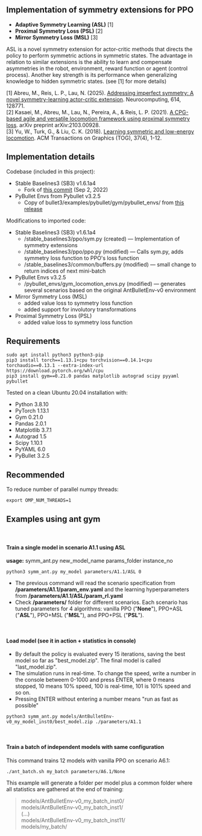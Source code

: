 ## Implementation of symmetry extensions for PPO
- **Adaptive Symmetry Learning (ASL)** [1]
- **Proximal Symmetry Loss (PSL)** [2]
- **Mirror Symmetry Loss (MSL)** [3]


ASL is a novel symmetry extension for actor-critic methods that directs the policy to perform symmetric actions in symmetric states. The advantage in relation to similar extensions is the ability to learn and compensate asymmetries in the robot, environment, reward function or agent (control process). Another key strength is its performance when generalizing knowledge to hidden symmetric states. (see [1] for more details)

[1] Abreu, M., Reis, L. P., Lau, N. (2025). [Addressing imperfect symmetry: A novel symmetry-learning actor-critic extension](https://doi.org/10.1016/j.neucom.2024.128771). Neurocomputing, 614, 128771. \
[2] Kasaei, M., Abreu, M., Lau, N., Pereira, A., & Reis, L. P. (2021). [A CPG-based agile and versatile locomotion framework using proximal symmetry loss](https://arxiv.org/abs/2103.00928). arXiv preprint arXiv:2103.00928. \
[3] Yu, W., Turk, G., & Liu, C. K. (2018). [Learning symmetric and low-energy locomotion](https://dl.acm.org/doi/10.1145/3197517.3201397). ACM Transactions on Graphics (TOG), 37(4), 1-12.

## Implementation details

Codebase (included in this project):
- Stable Baselines3 (SB3) v1.6.1a4 
    - Fork of [this commit](https://github.com/DLR-RM/stable-baselines3/commit/fdca786f0999ea402ad5da98e3d69aa68bcbf635) (Sep 2, 2022)
- PyBullet Envs from Pybullet v3.2.5
    - Copy of bullet3/examples/pybullet/gym/pybullet_envs/ from [this release](https://github.com/bulletphysics/bullet3/releases/tag/3.25)

Modifications to imported code:
- Stable Baselines3 (SB3) v1.6.1a4 
    - /stable_baselines3/ppo/sym.py (created) — Implementation of symmetry extensions
    - /stable_baselines3/ppo/ppo.py (modified) — Calls sym.py, adds symmetry loss function to PPO's loss function
    - /stable_baselines3/common/buffers.py (modified) — small change to return indices of next mini-batch
- PyBullet Envs v3.2.5
    - /pybullet_envs/gym_locomotion_envs.py (modified) — generates several scenarios based on the original AntBulletEnv-v0 environment
- Mirror Symmetry Loss (MSL) 
    - added value loss to symmetry loss function
    - added support for involutory transformations
- Proximal Symmetry Loss (PSL)
    - added value loss to symmetry loss function


## Requirements

```
sudo apt install python3 python3-pip
pip3 install torch==1.13.1+cpu torchvision==0.14.1+cpu torchaudio==0.13.1 --extra-index-url https://download.pytorch.org/whl/cpu
pip3 install gym==0.21.0 pandas matplotlib autograd scipy pyyaml pybullet
```


Tested on a clean Ubuntu 20.04 installation with:
- Python 3.8.10
- PyTorch 1.13.1
- Gym 0.21.0  
- Pandas 2.0.1
- Matplotlib 3.7.1
- Autograd 1.5
- Scipy 1.10.1
- PyYAML 6.0
- PyBullet 3.2.5


## Recommended

To reduce number of parallel numpy threads:
```
export OMP_NUM_THREADS=1
```

## Examples using ant gym
<br />

#### Train a single model in scenario **A1.1** using ASL
**usage:**  symm_ant.py new_model_name params_folder instance_no
```
python3 symm_ant.py my_model parameters/A1.1/ASL 0
```

- The previous command will read the scenario specification from **/parameters/A1.1/param_env.yaml** and the learning hyperparameters from **/parameters/A1.1/ASL/param_rl.yaml**
- Check **/parameters/** folder for different scenarios. Each scenario has tuned parameters for 4 algorithms: vanilla PPO ("**None**"), PPO+ASL ("**ASL**"), PPO+MSL ("**MSL**"), and PPO+PSL ("**PSL**").

<br />

#### Load model (see it in action + statistics in console)

- By default the policy is evaluated every 15 iterations, saving the best model so far as "best_model.zip". The final model is called "last_model.zip".
- The simulation runs in real-time. To change the speed, write a number in the console betweem 0-1000 and press ENTER, where 0 means stopped, 10 means 10% speed, 100 is real-time, 101 is 101% speed and so on. 
- Pressing ENTER without entering a number means "run as fast as possible"

```
python3 symm_ant.py models/AntBulletEnv-v0_my_model_inst0/best_model.zip ./parameters/A1.1
```

<br />

#### Train a batch of independent models with same configuration

This command trains 12 models with vanilla PPO on scenario A6.1:

```
./ant_batch.sh my_batch parameters/A6.1/None
```

This example will generate a folder per model plus a common folder where all statistics are gathered at the end of training:


> models/AntBulletEnv-v0_my_batch_inst0/ \
> models/AntBulletEnv-v0_my_batch_inst1/ \
> (...) \
> models/AntBulletEnv-v0_my_batch_inst11/ \
> models/my_batch/
